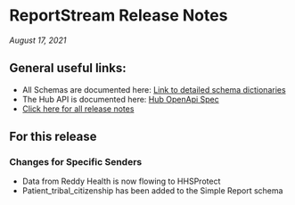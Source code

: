 #  ReportStream Release Notes

*August 17, 2021*

## General useful links:

- All Schemas are documented here:  [Link to detailed schema dictionaries](../schema_documentation)
- The Hub API is documented here: [Hub OpenApi Spec](../openapi.yml)
- [Click here for all release notes](../releases)

## For this release

### Changes for Specific Senders

- Data from Reddy Health is now flowing to HHSProtect
- Patient_tribal_citizenship has been added to the Simple Report schema


